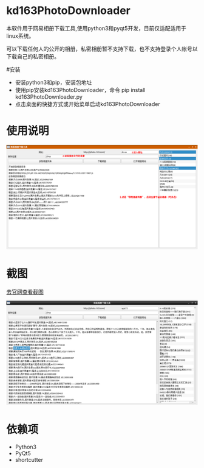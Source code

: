 # kd163PhotoDownloader
本软件用于网易相册下载工具,使用python3和pyqt5开发，目前仅适配适用于linux系统。

可以下载任何人的公开的相册，私密相册暂不支持下载，也不支持登录个人帐号以下载自己的私密相册。

#安装
- 安装python3和pip，安装包地址
- 使用pip安装kd163PhotoDownloader，命令
   pip install kd163PhotoDownloader.py
- 点击桌面的快捷方式或开始菜单启动kd163PhotoDownloader

# 使用说明
![网易相册下载工具截图](https://github.com/bkdwei/kd163PhotoDownloader/blob/master/doc/screenshot-dfc607b6.png "截图")

# 截图
[去官网查看截图](https://github.com/bkdwei/kd163PhotoDownloader)

![kd163PhotoDownloader_screenshot](https://github.com/bkdwei/kd163PhotoDownloader/blob/master/doc/kd163PhotoDownloader_screenshot.png "截图")

# 依赖项
- Python3
- PyQt5
- shortcutter
